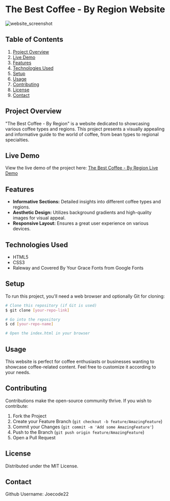 # The Best Coffee - By Region Website

![website_screenshot](https://github.com/Joecode22/The-Best-Cofee-Regions/assets/93625431/7e21f207-d170-4488-8e51-4172849806ae)

## Table of Contents
1. [Project Overview](#project-overview)
2. [Live Demo](#live-demo)
3. [Features](#features)
4. [Technologies Used](#technologies-used)
5. [Setup](#setup)
6. [Usage](#usage)
7. [Contributing](#contributing)
8. [License](#license)
9. [Contact](#contact)

## Project Overview
"The Best Coffee - By Region" is a website dedicated to showcasing various coffee types and regions. This project presents a visually appealing and informative guide to the world of coffee, from bean types to regional specialties.

## Live Demo
View the live demo of the project here: [The Best Coffee - By Region Live Demo](https://joecode22.github.io/The-Best-Cofee-Regions/)

## Features
- **Informative Sections:** Detailed insights into different coffee types and regions.
- **Aesthetic Design:** Utilizes background gradients and high-quality images for visual appeal.
- **Responsive Layout:** Ensures a great user experience on various devices.

## Technologies Used
- HTML5
- CSS3
- Raleway and Covered By Your Grace Fonts from Google Fonts

## Setup
To run this project, you'll need a web browser and optionally Git for cloning:

```bash
# Clone this repository (if Git is used)
$ git clone [your-repo-link]

# Go into the repository
$ cd [your-repo-name]

# Open the index.html in your browser
```

## Usage
This website is perfect for coffee enthusiasts or businesses wanting to showcase coffee-related content. Feel free to customize it according to your needs.

## Contributing
Contributions make the open-source community thrive. If you wish to contribute:

1. Fork the Project
2. Create your Feature Branch (`git checkout -b feature/AmazingFeature`)
3. Commit your Changes (`git commit -m 'Add some AmazingFeature'`)
4. Push to the Branch (`git push origin feature/AmazingFeature`)
5. Open a Pull Request

## License
Distributed under the MIT License.

## Contact
Github Username: Joecode22
